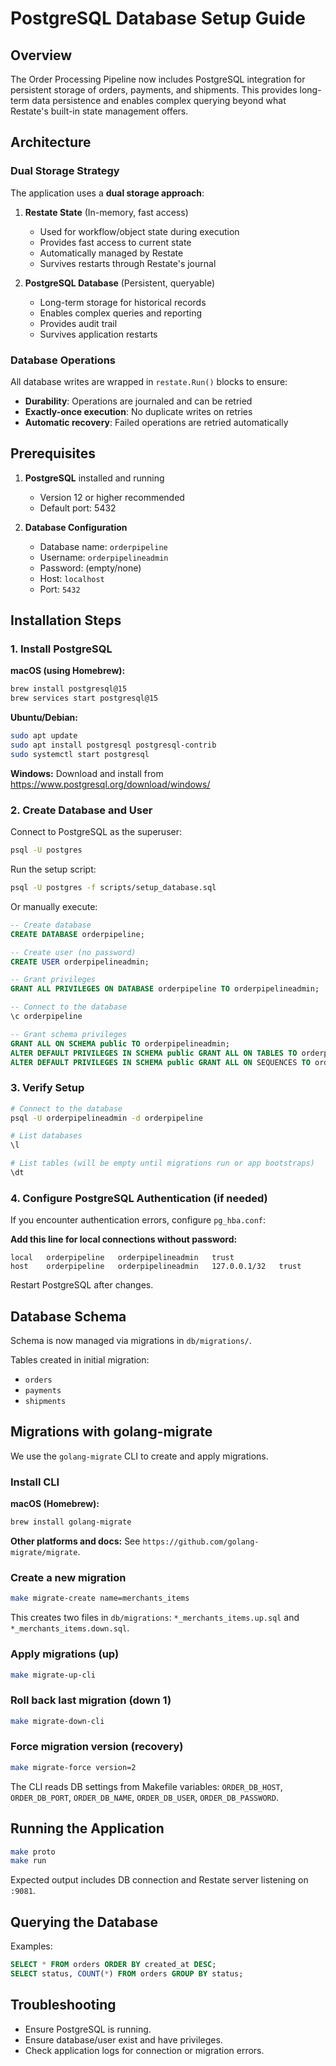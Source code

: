 # PostgreSQL Database Setup Guide

## Overview

The Order Processing Pipeline now includes PostgreSQL integration for persistent storage of orders, payments, and shipments. This provides long-term data persistence and enables complex querying beyond what Restate's built-in state management offers.

## Architecture

### Dual Storage Strategy

The application uses a **dual storage approach**:

1. **Restate State** (In-memory, fast access)
   - Used for workflow/object state during execution
   - Provides fast access to current state
   - Automatically managed by Restate
   - Survives restarts through Restate's journal

2. **PostgreSQL Database** (Persistent, queryable)
   - Long-term storage for historical records
   - Enables complex queries and reporting
   - Provides audit trail
   - Survives application restarts

### Database Operations

All database writes are wrapped in `restate.Run()` blocks to ensure:
- **Durability**: Operations are journaled and can be retried
- **Exactly-once execution**: No duplicate writes on retries
- **Automatic recovery**: Failed operations are retried automatically

## Prerequisites

1. **PostgreSQL** installed and running
   - Version 12 or higher recommended
   - Default port: 5432

2. **Database Configuration**
   - Database name: `orderpipeline`
   - Username: `orderpipelineadmin`
   - Password: (empty/none)
   - Host: `localhost`
   - Port: `5432`

## Installation Steps

### 1. Install PostgreSQL

**macOS (using Homebrew):**
```bash
brew install postgresql@15
brew services start postgresql@15
```

**Ubuntu/Debian:**
```bash
sudo apt update
sudo apt install postgresql postgresql-contrib
sudo systemctl start postgresql
```

**Windows:**
Download and install from https://www.postgresql.org/download/windows/

### 2. Create Database and User

Connect to PostgreSQL as the superuser:
```bash
psql -U postgres
```

Run the setup script:
```bash
psql -U postgres -f scripts/setup_database.sql
```

Or manually execute:
```sql
-- Create database
CREATE DATABASE orderpipeline;

-- Create user (no password)
CREATE USER orderpipelineadmin;

-- Grant privileges
GRANT ALL PRIVILEGES ON DATABASE orderpipeline TO orderpipelineadmin;

-- Connect to the database
\c orderpipeline

-- Grant schema privileges
GRANT ALL ON SCHEMA public TO orderpipelineadmin;
ALTER DEFAULT PRIVILEGES IN SCHEMA public GRANT ALL ON TABLES TO orderpipelineadmin;
ALTER DEFAULT PRIVILEGES IN SCHEMA public GRANT ALL ON SEQUENCES TO orderpipelineadmin;
```

### 3. Verify Setup

```bash
# Connect to the database
psql -U orderpipelineadmin -d orderpipeline

# List databases
\l

# List tables (will be empty until migrations run or app bootstraps)
\dt
```

### 4. Configure PostgreSQL Authentication (if needed)

If you encounter authentication errors, configure `pg_hba.conf`:

**Add this line for local connections without password:**
```
local   orderpipeline   orderpipelineadmin   trust
host    orderpipeline   orderpipelineadmin   127.0.0.1/32   trust
```

Restart PostgreSQL after changes.

## Database Schema

Schema is now managed via migrations in `db/migrations/`.

Tables created in initial migration:
- `orders`
- `payments`
- `shipments`

## Migrations with golang-migrate

We use the `golang-migrate` CLI to create and apply migrations.

### Install CLI

**macOS (Homebrew):**
```bash
brew install golang-migrate
```

**Other platforms and docs:**
See `https://github.com/golang-migrate/migrate`.

### Create a new migration
```bash
make migrate-create name=merchants_items
```
This creates two files in `db/migrations`: `*_merchants_items.up.sql` and `*_merchants_items.down.sql`.

### Apply migrations (up)
```bash
make migrate-up-cli
```

### Roll back last migration (down 1)
```bash
make migrate-down-cli
```

### Force migration version (recovery)
```bash
make migrate-force version=2
```

The CLI reads DB settings from Makefile variables: `ORDER_DB_HOST`, `ORDER_DB_PORT`, `ORDER_DB_NAME`, `ORDER_DB_USER`, `ORDER_DB_PASSWORD`.

## Running the Application

```bash
make proto
make run
```

Expected output includes DB connection and Restate server listening on `:9081`.

## Querying the Database

Examples:
```sql
SELECT * FROM orders ORDER BY created_at DESC;
SELECT status, COUNT(*) FROM orders GROUP BY status;
```

## Troubleshooting
- Ensure PostgreSQL is running.
- Ensure database/user exist and have privileges.
- Check application logs for connection or migration errors.

